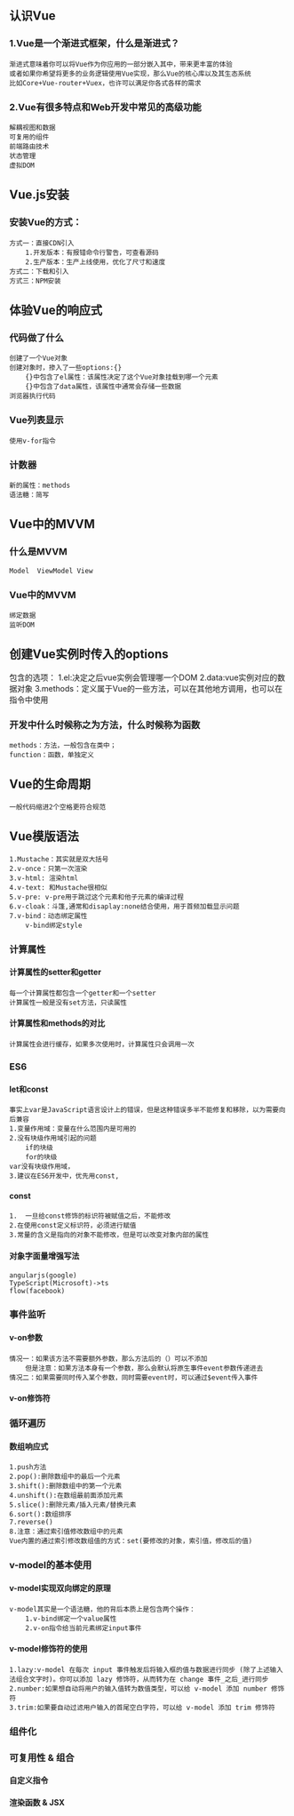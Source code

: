## 认识Vue
### 1.Vue是一个渐进式框架，什么是渐进式？
    渐进式意味着你可以将Vue作为你应用的一部分嵌入其中，带来更丰富的体验
    或者如果你希望将更多的业务逻辑使用Vue实现，那么Vue的核心库以及其生态系统
    比如Core+Vue-router+Vuex，也许可以满足你各式各样的需求

### 2.Vue有很多特点和Web开发中常见的高级功能
    解耦视图和数据
    可复用的组件
    前端路由技术
    状态管理
    虚拟DOM
## Vue.js安装
### 安装Vue的方式：
    方式一：直接CDN引入
        1.开发版本：有报错命令行警告，可查看源码
        2.生产版本：生产上线使用，优化了尺寸和速度
    方式二：下载和引入
    方式三：NPM安装

## 体验Vue的响应式
### 代码做了什么
    创建了一个Vue对象
    创建对象时，掺入了一些options:{}
        {}中包含了el属性：该属性决定了这个Vue对象挂载到哪一个元素
        {}中包含了data属性，该属性中通常会存储一些数据
    浏览器执行代码
### Vue列表显示
    使用v-for指令
### 计数器
    新的属性：methods
    语法糖：简写

## Vue中的MVVM
### 什么是MVVM
    Model  ViewModel View
### Vue中的MVVM
    绑定数据
    监听DOM

## 创建Vue实例时传入的options
包含的选项：
    1.el:决定之后vue实例会管理哪一个DOM
    2.data:vue实例对应的数据对象
    3.methods：定义属于Vue的一些方法，可以在其他地方调用，也可以在指令中使用
### 开发中什么时候称之为方法，什么时候称为函数
    methods：方法，一般包含在类中；
    function：函数，单独定义

## Vue的生命周期
    一般代码缩进2个空格更符合规范

## Vue模版语法
    1.Mustache：其实就是双大括号
    2.v-once：只第一次渲染
    3.v-html: 渲染html
    4.v-text: 和Mustache很相似
    5.v-pre: v-pre用于跳过这个元素和他子元素的编译过程
    6.v-cloak：斗篷,通常和disaplay:none结合使用，用于首频加载显示问题
    7.v-bind：动态绑定属性
        v-bind绑定style

### 计算属性
#### 计算属性的setter和getter
    每一个计算属性都包含一个getter和一个setter
    计算属性一般是没有set方法，只读属性
#### 计算属性和methods的对比
    计算属性会进行缓存，如果多次使用时，计算属性只会调用一次

### ES6
#### let和const
    事实上var是JavaScript语言设计上的错误，但是这种错误多半不能修复和移除，以为需要向后兼容
    1.变量作用域：变量在什么范围内是可用的
    2.没有块级作用域引起的问题
        if的块级
        for的块级
    var没有块级作用域，
    3.建议在ES6开发中，优先用const,
#### const
    1.  一旦给const修饰的标识符被赋值之后，不能修改
    2.在使用const定义标识符，必须进行赋值
    3.常量的含义是指向的对象不能修改，但是可以改变对象内部的属性

#### 对象字面量增强写法
    angularjs(google)
    TypeScript(Microsoft)->ts
    flow(facebook)

### 事件监听
#### v-on参数
    情况一：如果该方法不需要额外参数，那么方法后的（）可以不添加
        但是注意：如果方法本身有一个参数，那么会默认将原生事件event参数传递进去
    情况二：如果需要同时传入某个参数，同时需要event时，可以通过$event传入事件

#### v-on修饰符

### 循环遍历
#### 数组响应式
    1.push方法
    2.pop():删除数组中的最后一个元素
    3.shift():删除数组中的第一个元素
    4.unshift():在数组最前面添加元素
    5.slice():删除元素/插入元素/替换元素
    6.sort():数组排序
    7.reverse()
    8.注意：通过索引值修改数组中的元素
    Vue内置的通过索引修改数组值的方式：set(要修改的对象，索引值，修改后的值)

### v-model的基本使用
#### v-model实现双向绑定的原理
    v-model其实是一个语法糖，他的背后本质上是包含两个操作：
        1.v-bind绑定一个value属性
        2.v-on指令给当前元素绑定input事件
#### v-model修饰符的使用
    1.lazy:v-model 在每次 input 事件触发后将输入框的值与数据进行同步 (除了上述输入法组合文字时)。你可以添加 lazy 修饰符，从而转为在 change 事件_之后_进行同步
    2.number:如果想自动将用户的输入值转为数值类型，可以给 v-model 添加 number 修饰符
    3.trim:如果要自动过滤用户输入的首尾空白字符，可以给 v-model 添加 trim 修饰符

### 组件化

### 可复用性 & 组合
#### 自定义指令

#### 渲染函数 & JSX





